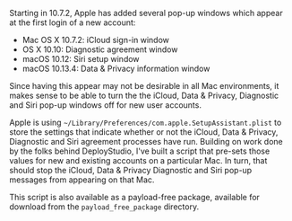 Starting in 10.7.2, Apple has added several pop-up windows which appear at the first login of a new account:

* Mac OS X 10.7.2: iCloud sign-in window
* OS X 10.10: Diagnostic agreement window
* macOS 10.12: Siri setup window
* macOS 10.13.4: Data & Privacy information window 

Since having this appear may not be desirable in all Mac environments, it makes sense to be able to turn the the iCloud, Data & Privacy, Diagnostic and Siri pop-up windows off for new user accounts. 

Apple is using `~/Library/Preferences/com.apple.SetupAssistant.plist` to store the settings that indicate whether or not the iCloud, Data & Privacy, Diagnostic and Siri agreement processes have run. Building on work done by the folks behind DeployStudio, I've built a script that pre-sets those values for new and existing accounts on a particular Mac. In turn, that should stop the iCloud, Data & Privacy Diagnostic and Siri pop-up messages from appearing on that Mac.

This script is also available as a payload-free package, available for download from the `payload_free_package` directory.